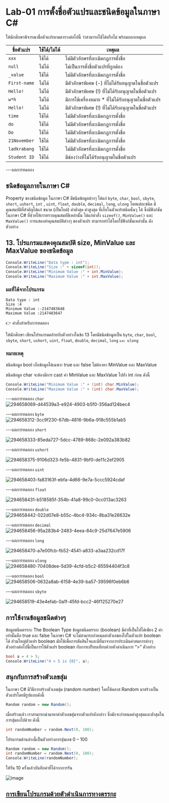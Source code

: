 # Lab-01 การตั้งชื่อตัวแปรและชนิดข้อมูลในภาษา C\#


 ให้นักศึกษาพิจารณาชื่อตัวแปรตามตารางต่อไปนี้ ว่าสามารถใช้ได้หรือไม่ พร้อมบอกเหตุผล

| ชื่อตัวแปร | ใช้ได้/ไม่ได้ | เหตุผล|
|--|--|--|
| `xxx`       | ใช้ได้ | ไม่มีตัวอักษรที่ละเมิดกฎการตั้งชื่อ                |
| `null`      | ไม่ได้ | ไม่เป็นการตั้งชื่อตัวแปรที่ถูกต้อง                 |
| `_value`    | ใช้ได้ | ไม่มีตัวอักษรที่ละเมิดกฎการตั้งชื่อ                |
| `First-name`| ไม่ได้ | มีตัวอักษรพิเศษ (-) ที่ไม่ได้รับอนุญาตในชื่อตัวแปร  |
| `Hello!`    | ไม่ได้ | มีตัวอักษรพิเศษ (!) ที่ไม่ได้รับอนุญาตในชื่อตัวแปร  |
| `w*h`       | ไม่ได้ | มีการใช้เครื่องหมาย * ที่ไม่ได้รับอนุญาตในชื่อตัวแปร |
| `Hello!`    | ไม่ได้ | มีตัวอักษรพิเศษ (!) ที่ไม่ได้รับอนุญาตในชื่อตัวแปร  |
| `time`      | ใช้ได้ |ไม่มีตัวอักษรที่ละเมิดกฎการตั้งชื่อ                 |
| `do`        | ใช้ได้ |ไม่มีตัวอักษรที่ละเมิดกฎการตั้งชื่อ                 |
| `Do`        | ใช้ได้ | ไม่มีตัวอักษรที่ละเมิดกฎการตั้งชื่อ                |
| `21November`| ใช้ได้ | ไม่มีตัวอักษรที่ละเมิดกฎการตั้งชื่อ                |
| `ladkrabang`| ใช้ได้ |ไม่มีตัวอักษรที่ละเมิดกฎการตั้งชื่อ                 |
| `Student ID`| ใช้ได้ |มีช่องว่างที่ไม่ได้รับอนุญาตในชื่อตัวแปร             |


---ผลการทดลอง


## ชนิดข้อมูลภายในภาษา C\#

Property ของชนิดข้อมูล ในภาษา C# มีชนิดข้อมูลต่างๆ ได้แก่ `byte`, `char`, `bool`, `sbyte`, `short`, `ushort`, `int` , `uint`, `float`, `double`, `decimal`, `long`, `ulong` โดยแต่ละชนิด มีคุณสมบัติที่สำคัญได้แก่ ขนาด (เป็นไบต์) ค่าต่ำสุด ค่าสูงสุด ที่เก็บในตัวแปรชนิดนั้นๆ ได้ ซึ่งมีฟังก์ชันในภาษา C# ที่ช่วยให้เราทราบคุณสมบัติเหล่านั้น ได้แก่คำสั่ง `sizeof()`, `MinValue()` และ `MaxValue()` การแสดงค่าคุณสมบัติต่างๆ ของตัวแปร สามารถทำได้โดยใช้ฟังก์ชั่นเหล่านั้น ดังตัวอย่าง

## 13. โปรแกรมแสดงคุณสมบัติ size, MinValue และ MaxValue ของชนิดข้อมูล

```csharp
Console.WriteLine("Data type : int");
Console.WriteLine("Size :" + sizeof(int));
Console.WriteLine("Minimum Value :" + int.MinValue);
Console.WriteLine("Maximum Value :" + int.MaxValue);
```

### ผลที่ได้จากโปรแกรม

```text
Data type : int
Size :4
Minimum Value :-2147483648
Maximum Value :2147483647
```

👉 คำสั่งสำหรับการทดลอง  

ให้นักศึกษา เขียนโปรแกรมคล้ายกับตัวอย่างในข้อ 13 โดยมีชนิดข้อมูลเป็น `byte`, `char`, `bool`, `sbyte`, `short`, `ushort`, `uint`, `float`, `double`, `decimal`, `long` `และ ulong`  

### หมายเหตุ

ชนิดข้อมูล bool เก็บข้อมูลได้เฉพาะ true และ false ไม่ต้องหา MinValue และ MaxValue

ชนิดข้อมูล char จะต้องมีการ cast ค่า MinValue และ MaxValue ไปยัง int ก่อน ดังนี้

```csharp
Console.WriteLine("Minimum Value :" + (int) char.MinValue);
Console.WriteLine("Maximum Value :" + (int) char.MaxValue);
```
---ผลการทดลอง `char`
![294658069-d44539a3-e924-4903-b5f0-356ad124bec4](https://github.com/fulk2014/03376836-OOP-2566-Lab-01/assets/144195753/4fa66e36-4c26-48b6-b5c3-5b70d9a76ae4)

---ผลการทดลอง `byte`
![294658312-3cc9f230-67db-4816-9b6a-918c555b1ab5](https://github.com/fulk2014/03376836-OOP-2566-Lab-01/assets/144195753/e3e1cff1-48b2-44a4-8d8c-7aa35763674a)

---ผลการทดลอง `short`
 
![294658333-85eda727-5dcc-4789-868c-2e092a383b82](https://github.com/fulk2014/03376836-OOP-2566-Lab-01/assets/144195753/2c22cafc-7527-4dcd-b1a9-f95de4cbe2b1)

---ผลการทดลอง `ushort`

 ![294658375-9106d323-fe5b-4831-9bf0-de11c2ef2905](https://github.com/fulk2014/03376836-OOP-2566-Lab-01/assets/144195753/dbbc70a5-c4f7-474c-98a9-ef7fb819a95c)


---ผลการทดลอง `uint`

 ![294658403-fa83163f-ebfa-4d66-9e7a-5ccc5924cdaf](https://github.com/fulk2014/03376836-OOP-2566-Lab-01/assets/144195753/f9f72580-b2d2-491d-b751-80a7623bd9af)


---ผลการทดลอง `float`
 
![294658431-b518585f-354b-41a8-99c0-0cc013ac3263](https://github.com/fulk2014/03376836-OOP-2566-Lab-01/assets/144195753/a82bd581-7cc2-4ed6-b3d4-adc19197e1f0)

---ผลการทดลอง `double`
 ![294658442-022d07e8-b55c-4bc4-934c-8ba31e26632e](https://github.com/fulk2014/03376836-OOP-2566-Lab-01/assets/144195753/6811a4ef-0b76-47cc-a507-550efec9627d)

---ผลการทดลอง `decimal`
 ![294658456-95a283b4-2483-4eea-84c9-25d7647e5906](https://github.com/fulk2014/03376836-OOP-2566-Lab-01/assets/144195753/a36bd740-ee8e-43f7-853c-50bd9e7dc7a3)

---ผลการทดลอง `long`

![294658470-a7e00fcb-fb52-4541-a833-a3aa232cd17f](https://github.com/fulk2014/03376836-OOP-2566-Lab-01/assets/144195753/4d9c6d3d-b4fd-43a9-a598-157542e16951)

---ผลการทดลอง `ulong`
![294658480-70408dee-5d39-4cfd-b5c2-85594404f3c8](https://github.com/fulk2014/03376836-OOP-2566-Lab-01/assets/144195753/8a2ba462-f6b1-4741-a4ed-129add155624)


---ผลการทดลอง `bool`
![294658506-0632a8ab-6158-4e39-ba57-39596f0eb6b6](https://github.com/fulk2014/03376836-OOP-2566-Lab-01/assets/144195753/1ec35248-3b61-4220-8e0d-9a352e3a925b)

---ผลการทดลอง `sbyte`

![294658519-43e4efab-0a1f-45fd-bcc2-46f125270e27](https://github.com/fulk2014/03376836-OOP-2566-Lab-01/assets/144195753/6000e3ef-ceb9-4a65-b551-411c693dc184)

## การใช้งานข้อมูลชนิดต่างๆ

ข้อมูลชนิดตรรกะ The Boolean Type
ข้อมูลชนิดตรรกะ (boolean) มีค่าที่เป็นไปได้เพียง 2 ค่าเท่านั้นคือ true และ false ในภาษา C# จะไม่สามารถกำหนดค่าตัวเลขลงไปในตัวแปร boolean ได้ ส่วนใหญ่ตัวแปร boolean มักใช้เพื่อการตัดสินใจและมีที่มาจากการประเมินค่าสมการต่างๆ ตัวอย่างต่อไปนี้เป็นการใช้ตัวแปร boolean กับการเปรียบเทียบด้วยตัวดำเนินการ “>”
ตัวอย่าง

```csharp
bool a = 4 > 5;
Console.WriteLine("4 > 5 is {0}", a);
```

## สนุกกับการสร้างตัวเลขสุ่ม

ในภาษา C# มีวิธีการสร้างตัวเลขสุ่ม (random number) โดยใช้คลาส Random มาสร้างเป็นตัวแปรโดยมีรูปแบบดังนี้

```csharp
Random random = new Random();
```

เมื่อสร้างแล้ว เราสามารถนำมาหาค่าตัวเลขสุ่มจากตัวแปรดังกล่าว ซึ่งมักจะกำหนดค่าสูงสุดและต่ำสุดในการสุ่มลงไปด้วย ดังนี้

```csharp
int randomNumber = random.Next(0, 100);
```

โปรแกรมด้านล่างนี้เป็นตัวอย่างการสุ่มเลข 0 – 100

```csharp
Random random = new Random();
int randomNumber = random.Next(0, 100);
Console.WriteLine(randomNumber);
```
 
ให้รัน 10 ครั้งแล้วบันทึกค่าที่ได้จากการรัน

![image](https://github.com/fulk2014/03376836-OOP-2566-Lab-01/assets/144195753/72b0459e-21c7-4def-8e2e-5ff455339c2a)


## [การเขียนโปรแกรมด้วยตัวดำเนินการทางตรรกะ](./Lab-01-part-14.md)
